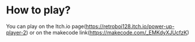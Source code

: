 # How to play?

You can play on the Itch.io page(https://retroboi128.itch.io/power-up-player-2) or on the makecode link(https://makecode.com/_EMKdyXJUcfzK)
